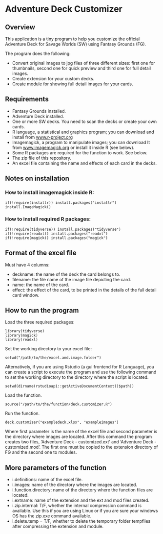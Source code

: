 # Adventure Deck Customizer

## Overview

This application is a tiny program to help you customize the official Adventure Deck for Savage Worlds (SW) using Fantasy Grounds (FG).

The program does the following:

* Convert original images to jpg files of three different sizes: first one for thumbnails, second one for quick preview and third one for full detail images.
* Create extension for your custom decks.
* Create module for showing full detail images for your cards.

## Requirements

* Fantasy Grounds installed.
* Adventure Deck installed.
* One or more SW decks. You need to scan the decks or create your own cards.
* R language, a statistical and graphics program; you can download and install from www.r-project.org
* Imagemagick, a program to manipulate images; you can download It from www.imagemagick.org or install it inside R (see below).
* Some R packages are required for the function to work. See below.
* The zip file of this repository.
* An excel file containing the name and effects of each card in the decks.

## Notes on installation

### How to install imagemagick inside R:

```
if(!require(installr)) install.packages("installr")
install.ImageMagick()
```

### How to install required R packages:

```
if(!require(tidyverse)) install.packages("tidyverse")
if(!require(readxl)) install.packages("readxl")
if(!require(magick)) install.packages("magick")
```

## Format of the excel file

Must have 4 columns:

* deckname: the name of the deck the card belongs to.
* filename: the file name of the image file depicting the card.
* name: the name of the card.
* effect: the effect of the card, to be printed in the details of the full detail card window.

## How to run the program

Load the three required packages:

```
library(tidyverse)
library(magick)
library(readxl)
```

Set the working directory to your excel file:

```
setwd("/path/to/the/excel.and.image.folder")
```

Alternatively, if you are using Rstudio (a gui frontend for R Language), you can create a script to execute the program and use the following command to set the working directory to the directory where the script is located.

```
setwd(dirname(rstudioapi::getActiveDocumentContext()$path))
```

Load the function.

```
source("/path/to/the/function/deck.customizer.R")
```

Run the function.

```
deck.customizer("exampledeck.xlsx", "exampleimages")
```

Where first parameter is the name of the excel file and second parameter is the directory where images are located.
After this command the program creates two files, ‘Adventure Deck - customized.ext’ and ‘Adventure Deck - customized.mod’. The first one must be copied to the extension directory of FG and the second one to modules.

## More parameters of the function

* i.definitions: name of the excel file.
* i.images: name of the directory where the images are located.
* i.function.directory: name of the directory where the function files are located.
* i.extname: name of the extension and the ext and mod files created.
* i.zip.internal: T/F, whether the internal compression command is available. Use this if you are using Linux or if you are sure your windows OS has the zip.exe command available.
* i.delete.temp = T/F, whether to delete the temporary folder tempfiles after compressing the extension and module.
